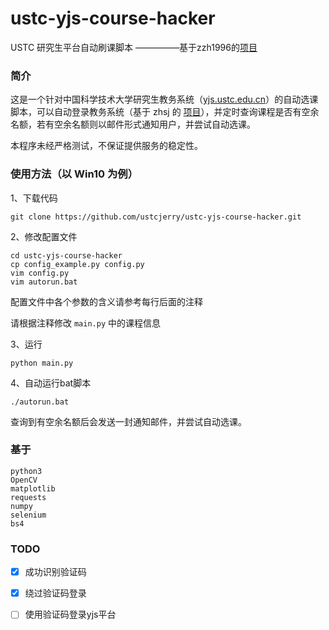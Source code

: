 # ustc-yjs-course-hacker

USTC 研究生平台自动刷课脚本
—————基于zzh1996的[项目](https://github.com/zzh1996/ustc-grade-automatic-notification)


### 简介

这是一个针对中国科学技术大学研究生教务系统（[yjs.ustc.edu.cn](http://yjs.ustc.edu.cn/)）的自动选课脚本，可以自动登录教务系统（基于 zhsj 的 [项目](https://github.com/zhsj/ustcmis)），并定时查询课程是否有空余名额，若有空余名额则以邮件形式通知用户，并尝试自动选课。

本程序未经严格测试，不保证提供服务的稳定性。

### 使用方法（以 Win10 为例）

1、下载代码

```shell
git clone https://github.com/ustcjerry/ustc-yjs-course-hacker.git
```

2、修改配置文件

```shell
cd ustc-yjs-course-hacker
cp config_example.py config.py
vim config.py
vim autorun.bat
```

配置文件中各个参数的含义请参考每行后面的注释

请根据注释修改 `main.py` 中的课程信息

3、运行

```
python main.py
```

4、自动运行bat脚本

```
./autorun.bat
```

查询到有空余名额后会发送一封通知邮件，并尝试自动选课。

### 基于

```
python3
OpenCV 
matplotlib
requests
numpy
selenium
bs4

```

### TODO

- [x] 成功识别验证码
- [x] 绕过验证码登录
- [ ] 使用验证码登录yjs平台




